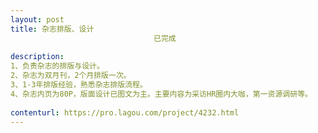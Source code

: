 ```yaml
---                
layout: post       
title: 杂志排版、设计
                                已完成
           
description: 
1、负责杂志的排版与设计。
2、杂志为双月刊，2个月排版一次。
3、1-3年排版经验，熟悉杂志排版流程。
4、杂志内页为80P，版面设计已图文为主。主要内容为采访HR圈内大咖，第一资源调研等。
     
contenturl: https://pro.lagou.com/project/4232.html      
---                 
```

